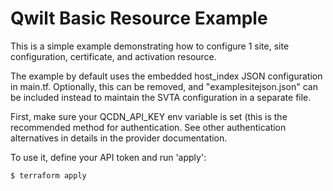 # Qwilt Basic Resource Example

This is a simple example demonstrating how to configure 1 site, site configuration, certificate, and activation resource.

The example by default uses the embedded host_index JSON configuration in main.tf.  Optionally, this can be removed, and "examplesitejson.json" can be included instead to maintain the SVTA configuration in a separate file.

First, make sure your QCDN_API_KEY env variable is set (this is the recommended method for authentication.
See other authentication alternatives in details in the provider documentation.

To use it, define your API token and run 'apply':
```
$ terraform apply
```